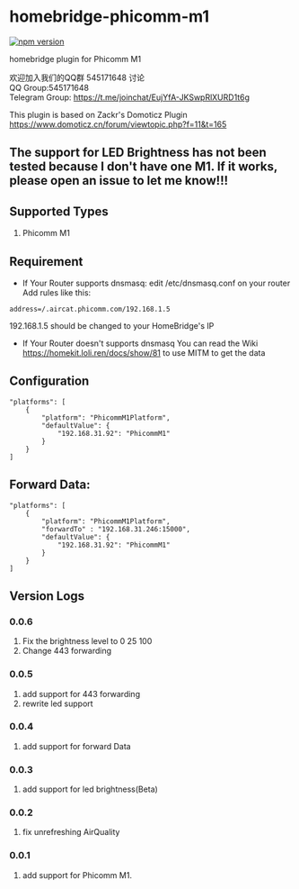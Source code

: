 # homebridge-phicomm-m1

[![npm version](https://badge.fury.io/js/homebridge-phicomm-m1.svg)](https://badge.fury.io/js/homebridge-phicomm-m1)

homebridge plugin for Phicomm M1
  
欢迎加入我们的QQ群 545171648 讨论  
QQ Group:545171648  
Telegram Group: https://t.me/joinchat/EujYfA-JKSwpRlXURD1t6g  

This plugin is based on Zackr's Domoticz Plugin  
https://www.domoticz.cn/forum/viewtopic.php?f=11&t=165  

## The support for LED Brightness has not been tested because I don't have one M1. If it works, please open an issue to let me know!!!

## Supported Types
1. Phicomm M1

## Requirement  
* If Your Router supports dnsmasq:
edit /etc/dnsmasq.conf on your router  
Add rules like this:
```
address=/.aircat.phicomm.com/192.168.1.5
```
192.168.1.5 should be changed to your HomeBridge's IP
* If Your Router doesn't supports dnsmasq
You can read the Wiki https://homekit.loli.ren/docs/show/81 to use MITM to get the data

## Configuration
```
"platforms": [
    {
        "platform": "PhicommM1Platform",
        "defaultValue": {
            "192.168.31.92": "PhicommM1"
        }
    }
]
```

## Forward Data:
```
"platforms": [
    {
        "platform": "PhicommM1Platform",
        "forwardTo" : "192.168.31.246:15000",
        "defaultValue": {
            "192.168.31.92": "PhicommM1"
        }
    }
]
```

## Version Logs 
### 0.0.6
1. Fix the brightness level to 0 25 100
2. Change 443 forwarding
### 0.0.5 
1. add support for 443 forwarding
2. rewrite led support
### 0.0.4
1. add support for forward Data
### 0.0.3
1. add support for led brightness(Beta)
### 0.0.2
1. fix unrefreshing AirQuality
### 0.0.1
1. add support for Phicomm M1.
